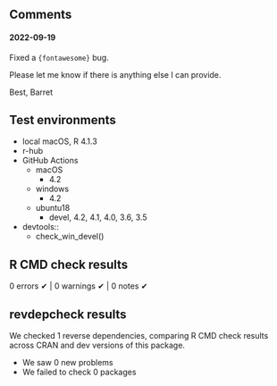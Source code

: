 ## Comments

#### 2022-09-19

Fixed a `{fontawesome}` bug.

Please let me know if there is anything else I can provide.

Best,
Barret

## Test environments

* local macOS, R 4.1.3
* r-hub
* GitHub Actions
  * macOS
    * 4.2
  * windows
    * 4.2
  * ubuntu18
    * devel, 4.2, 4.1, 4.0, 3.6, 3.5
* devtools::
  * check_win_devel()

## R CMD check results

0 errors ✔ | 0 warnings ✔ | 0 notes ✔

## revdepcheck results

We checked 1 reverse dependencies, comparing R CMD check results across CRAN and dev versions of this package.

 * We saw 0 new problems
 * We failed to check 0 packages
